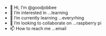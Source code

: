 - 👋 Hi, I’m @goodjobbee
- 👀 I’m interested in ...learning
- 🌱 I’m currently learning ...everyrhing
- 💞️ I’m looking to collaborate on ...raspberry pi
- 📫 How to reach me ...email

<!---
goodjobbee/goodjobbee is a ✨ special ✨ repository because its `README.md` (this file) appears on your GitHub profile.
You can click the Preview link to take a look at your changes.
--->

